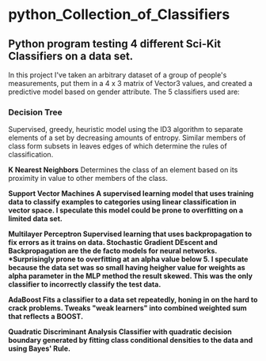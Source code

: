 # python_Collection_of_Classifiers
<h2>Python program testing 4 different Sci-Kit Classifiers on a data set.</h2>

In this project I've taken an arbitrary dataset of a group of people's measurements, put them in a 4 x 3 matrix of Vector3 values, and created a predictive model based on gender attribute.  The 5 classifiers used are:

<h3>
<b>Decision Tree</b>
</h3>
Supervised, greedy, heuristic model using the ID3 algorithm to separate elements of a set by decreasing amounts of entropy.  Similar members of class form subsets in leaves edges of which determine the rules of classification.  

<b>K Nearest Neighbors</b>
Determines the class of an element based on its proximity in value to other members of the class.

<b>Support Vector Machines<b>
A supervised learning model that uses training data to classify examples to categories using linear classification in vector space.  I speculate this model could be prone to overfitting on a limited data set.  

Multilayer Perceptron
Supervised learning that uses backpropagation to fix errors as it trains on data.  Stochastic Gradient DEscent and Backpropagation are the de facto models for neural networks.  
*Surprisingly prone to overfitting at an alpha value below 5.  I speculate because the data set was so small having heigher value for weights as alpha parameter in the MLP method the result skewed.  This was the only classifier to incorrectly classify the test data.  

AdaBoost
Fits a classifier to a data set repeatedly, honing in on the hard to crack problems.  Tweaks "weak learners" into combined weighted sum that reflects a BOOST.  

Quadratic Discriminant Analysis
Classifier with quadratic decision boundary generated by fitting class conditional densities to the data and using Bayes' Rule.  
